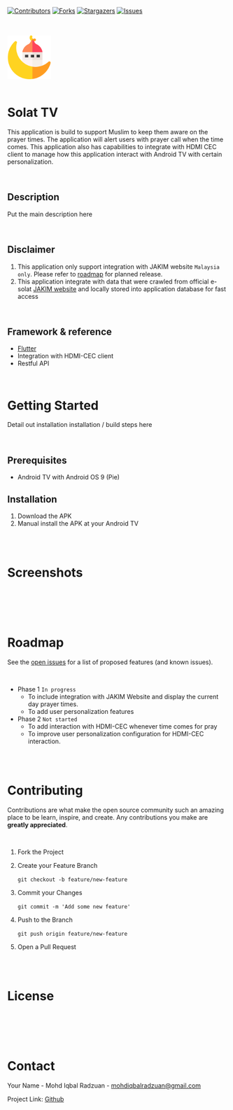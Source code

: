 <!--
*** Thanks for checking out the Best-README-Template. If you have a suggestion
*** that would make this better, please fork the repo and create a pull request
*** or simply open an issue with the tag "enhancement".
*** Thanks again! Now go create something AMAZING! :D
***
***
***
*** To avoid retyping too much info. Do a search and replace for the following:
*** github_username, repo_name, twitter_handle, email, project_title, project_description
-->

<!-- PROJECT SHIELDS -->
<!--
*** I'm using markdown "reference style" links for readability.
*** Reference links are enclosed in brackets [ ] instead of parentheses ( ).
*** See the bottom of this document for the declaration of the reference variables
*** for contributors-url, forks-url, etc. This is an optional, concise syntax you may use.
*** https://www.markdownguide.org/basic-syntax/#reference-style-links-->
[![Contributors][contributors-shield]][contributors-url]
[![Forks][forks-shield]][forks-url]
[![Stargazers][stars-shield]][stars-url]
[![Issues][issues-shield]][issues-url]

<br>
<br>

<!-- PROJECT LOGO -->
<img src="https://github.com/mohdiqbalradzuan/solat_tv/blob/master/assets/images/logo.png?raw=true" width="100">

<br>
<br>

<!-- ABOUT THE PROJECT -->
# Solat TV

This application is build to support Muslim to keep them aware on the prayer times. The application will alert users with prayer call when the time comes. This application also has capabilities to integrate with HDMI CEC client to manage how this application interact with Android TV with certain personalization.

<br>

## Description
Put the main description here

<br>

## Disclaimer
1. This application only support integration with JAKIM website `Malaysia only`. Please refer to [roadmap](#roadmap) for planned release.
2. This application integrate with data that were crawled from official e-solat [JAKIM website](http://www.e-solat.gov.my/web) and locally stored into application database for fast access

<br>

## Framework & reference

* [Flutter](https://flutter.dev/)
* Integration with HDMI-CEC client
* Restful API

<br>

<!-- GETTING STARTED -->
# Getting Started

Detail out installation installation / build steps here

<br>

## Prerequisites

* Android TV with Android OS 9 (Pie)

## Installation

1. Download the APK
2. Manual install the APK at your Android TV

<br>
<br>

<!-- SCREENSHOT -->
# Screenshots

<br>
<br>
<br>
<br>

<!-- ROADMAP -->
# Roadmap

See the [open issues](https://github.com/mohdiqbalradzuan/solat_tv/issues) for a list of proposed features (and known issues).

<br>

- Phase 1 ``In progress``
    - To include integration with JAKIM Website and display the current day prayer times.
    - To add user personalization features
- Phase 2 ``Not started``
    - To add interaction with HDMI-CEC whenever time comes for pray
    - To improve user personalization configuration for HDMI-CEC interaction.

<br>
<br>

<!-- CONTRIBUTING -->
# Contributing

Contributions are what make the open source community such an amazing place to be learn, inspire, and create. Any contributions you make are **greatly appreciated**.

<br>

1. Fork the Project
2. Create your Feature Branch 

    ```git checkout -b feature/new-feature```

3. Commit your Changes

    ```git commit -m 'Add some new feature'```
4. Push to the Branch

    ```git push origin feature/new-feature```
5. Open a Pull Request

<br>
<br>

<!-- LICENSE -->
# License

<br>
<br>
<br>
<br>

<!-- CONTACT -->
# Contact

Your Name - Mohd Iqbal Radzuan - mohdiqbalradzuan@gmail.com

Project Link: [Github](https://github.com/mohdiqbalradzuan/solat_tv)

<br>
<br>

<!-- MARKDOWN LINKS & IMAGES -->
<!-- https://www.markdownguide.org/basic-syntax/#reference-style-links -->
[contributors-shield]: https://img.shields.io/github/contributors/mohdiqbalradzuan/repo.svg?style=for-the-badge
[contributors-url]: https://github.com/mohdiqbalradzuan/solat_tv/graphs/contributors
[forks-shield]: https://img.shields.io/github/forks/mohdiqbalradzuan/repo.svg?style=for-the-badge
[forks-url]: https://github.com/mohdiqbalradzuan/solat_tv/network/members
[stars-shield]: https://img.shields.io/github/stars/mohdiqbalradzuan/repo.svg?style=for-the-badge
[stars-url]: https://github.com/mohdiqbalradzuan/solat_tv/stargazers
[issues-shield]: https://img.shields.io/github/issues/mohdiqbalradzuan/repo.svg?style=for-the-badge
[issues-url]: https://github.com/mohdiqbalradzuan/solat_tv/issues
[license-shield]: https://img.shields.io/github/license/mohdiqbalradzuan/repo.svg?style=for-the-badge
[license-url]: https://github.com/mohdiqbalradzuan/solat_tv/blob/master/LICENSE.txt
[linkedin-shield]: https://img.shields.io/badge/-LinkedIn-black.svg?style=for-the-badge&logo=linkedin&colorB=555
[linkedin-url]: https://linkedin.com/in/mohdiqbalradzuan